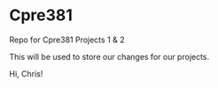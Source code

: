 # Cpre381
Repo for Cpre381 Projects 1 &amp; 2

This will be used to store our changes for our projects.

Hi, Chris!
